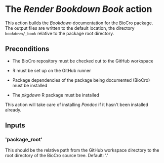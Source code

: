 # The _Render Bookdown Book_ action

This action builds the _Bookdown_ documentation for the BioCro package.
The output files are written to the default location, the directory
`bookdown/_book` relative to the package root directory.

## Preconditions

* The BioCro repository must be checked out to the GitHub workspace

* R must be set up on the GitHub runner

* Package dependencies of the package being documented (BioCro) must
  be installed

* The _pkgdown_ R package must be installed

This action will take care of installing _Pandoc_ if it hasn't been
installed already.

## Inputs

### 'package_root'

This should be the relative path from the GitHub workspace directory
to the root directory of the BioCro source tree.  Default: '.'